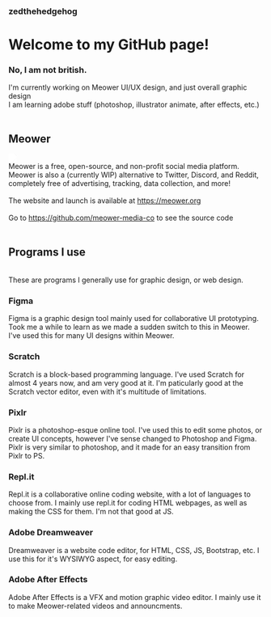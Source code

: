 ### zedthehedgehog

<h1>Welcome to my GitHub page!</h1>
<h3>No, I am not british.</h3>

I'm currently working on Meower UI/UX design, and just overall graphic design<br>
I am learning adobe stuff (photoshop, illustrator animate, after effects, etc.)<br>
<br><h2>Meower<br></h2><img style="filter: brightness(100);" src="https://camo.githubusercontent.com/d994e4dccc2e603be23b9689b45428463aa171903ee60acb81c75bc83c4a4214/68747470733a2f2f6d656f7765722e6f72672f6173736574732f6c6f676f2e737667"><br>Meower is a free, open-source, and non-profit social media platform. Meower is also a (currently WIP) alternative to Twitter, Discord, and Reddit, completely free of advertising, tracking, data collection, and more! <br><br>The website and launch is available at https://meower.org<br><br>Go to https://github.com/meower-media-co to see the source code
<br><br>
<h2>Programs I use</h2>
<br>
These are programs I generally use for graphic design, or web design.

<h3>Figma</h3>
Figma is a graphic design tool mainly used for collaborative UI prototyping.
Took me a while to learn as we made a sudden switch to this in Meower.
I've used this for many UI designs within Meower.

<h3>Scratch</h3>
Scratch is a block-based programming language.
I've used Scratch for almost 4 years now, and am very good at it.
I'm paticularly good at the Scratch vector editor, even with it's multitude of limitations.

<h3>Pixlr</h3>
Pixlr is a photoshop-esque online tool.
I've used this to edit some photos, or create UI concepts, however I've sense changed to Photoshop and Figma.
Pixlr is very similar to photoshop, and it made for an easy transition from Pixlr to PS.

<h3>Repl.it</h3>
Repl.it is a collaborative online coding website, with a lot of languages to choose from.
I mainly use repl.it for coding HTML webpages, as well as making the CSS for them.
I'm not that good at JS.

<h3>Adobe Dreamweaver</h3>
Dreamweaver is a website code editor, for HTML, CSS, JS, Bootstrap, etc.
I use this for it's WYSIWYG aspect, for easy editing.

<h3>Adobe After Effects</h3>
Adobe After Effects is a VFX and motion graphic video editor.
I mainly use it to make Meower-related videos and announcments.
